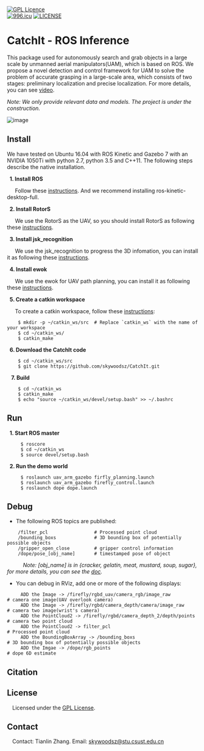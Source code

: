 [![GPL Licence](https://badges.frapsoft.com/os/gpl/gpl.svg?v=103)](https://opensource.org/licenses/GPL-3.0/)  
[![996.icu](https://img.shields.io/badge/link-996.icu-red.svg)](https://996.icu)
[![LICENSE](https://img.shields.io/badge/license-Anti%20996-blue.svg)](https://github.com/996icu/996.ICU/blob/master/LICENSE)
# CatchIt - ROS Inference
This package used for autonomously search and grab objects in a large scale by unmanned aerial manipulators(UAM), which is based on ROS. We propose a novel detection and control framework for UAM to solve the problem of accurate grasping in a large-scale area, which consists of two stages: preliminary localization and precise localization. For more details, you can see [video](https://youtu.be/ycYlgfIKv6s).

*Note: We only provide relevant data and models. The project is under the construction.*

![image](https://github.com/skywoodsz/CatchIt/blob/master/grasp_sucussuful.png)

## Install  
We have tested on Ubuntu 16.04 with ROS Kinetic and Gazebo 7 with an NVIDIA 1050Ti with python 2.7, python 3.5 and C++11. The following steps describe the native installation.   

&ensp;**1. Install ROS**   

&ensp;&ensp;&ensp;Follow these [instructions](http://wiki.ros.org/kinetic/Installation/Ubuntu). And we recommend installing ros-kinetic-desktop-full. 
    
&ensp;**2. Install RotorS**  

&ensp;&ensp;&ensp;We use the RotorS as the UAV, so you should install RotorS as following these [instructions](https://github.com/ethz-asl/rotors_simulator).  
    
&ensp;**3. Install jsk_recognition** 

&ensp;&ensp;&ensp;We use the jsk_recognition to progress the 3D infomation, you can install it as following these [instructions](https://github.com/jsk-ros-pkg/jsk_recognition).  

&ensp;**4. Install ewok** 

&ensp;&ensp;&ensp;We use the ewok for UAV path planning, you can install it as following these [instructions](https://github.com/VladyslavUsenko/ewok).  
    
&ensp;**5. Create a catkin workspace** 

&ensp;&ensp;&ensp;To create a catkin workspace, follow these [instructions](http://wiki.ros.org/catkin/Tutorials/create_a_workspace):  
```
    $ mkdir -p ~/catkin_ws/src  # Replace `catkin_ws` with the name of your workspace
    $ cd ~/catkin_ws/
    $ catkin_make
```

&ensp;**6. Download the CatchIt code**
```
    $ cd ~/catkin_ws/src
    $ git clone https://github.com/skywoodsz/CatchIt.git
```
   
&ensp; **7. Build**
```
    $ cd ~/catkin_ws
    $ catkin_make
    $ echo "source ~/catkin_ws/devel/setup.bash" >> ~/.bashrc
```

## Run
&ensp;**1. Start ROS master** 
```
     $ roscore
     $ cd ~/catkin_ws
     $ source devel/setup.bash
```
&ensp;**2. Run the demo world** 
```
     $ roslaunch uav_arm_gazebo firfly_planning.launch
     $ roslaunch uav_arm_gazebo firefly_control.launch
     $ roslaunch dope dope.launch
```

## Debug
- The following ROS topics are published:
```
    /filter_pcl                 # Processed point cloud
    /bounding_boxs              # 3D bounding box of potentially possible objects
    /gripper_open_close         # gripper control information
    /dope/pose_[obj_name]       # timestamped pose of object
```

&ensp;&ensp;&ensp;&ensp;&ensp;&ensp;*Note: [obj_name] is in {cracker, gelatin, meat, mustard, soup, sugar}, for more details, you can see the [doc](https://github.com/NVlabs/Deep_Object_Pose).*  

- You can debug in RViz, add one or more of the following displays:
```
     ADD the Image -> /firefly/rgbd_uav/camera_rgb/image_raw           # camera one image(UAV overlook camera)
     ADD the Image -> /firefly/rgbd/camera_depth/camera/image_raw      # camera two image(wrist's camera)
     ADD the PointCloud2 -> /firefly/rgbd/camera_depth_2/depth/points  # camera two point cloud
     ADD the PointCloud2 -> filter_pcl                                 # Processed point cloud
     ADD the BoundingBoxArray -> /bounding_boxs                        # 3D bounding box of potentially possible objects
     ADD the Imgae -> /dope/rgb_points                                 # dope 6D estimate
```    

## Citation

## License
&ensp;&ensp;Licensed under the [GPL License](https://opensource.org/licenses/GPL-3.0/).

## Contact
&ensp;&ensp;Contact: Tianlin Zhang. Email: skywoodsz@stu.csust.edu.cn






    



    
    



    

